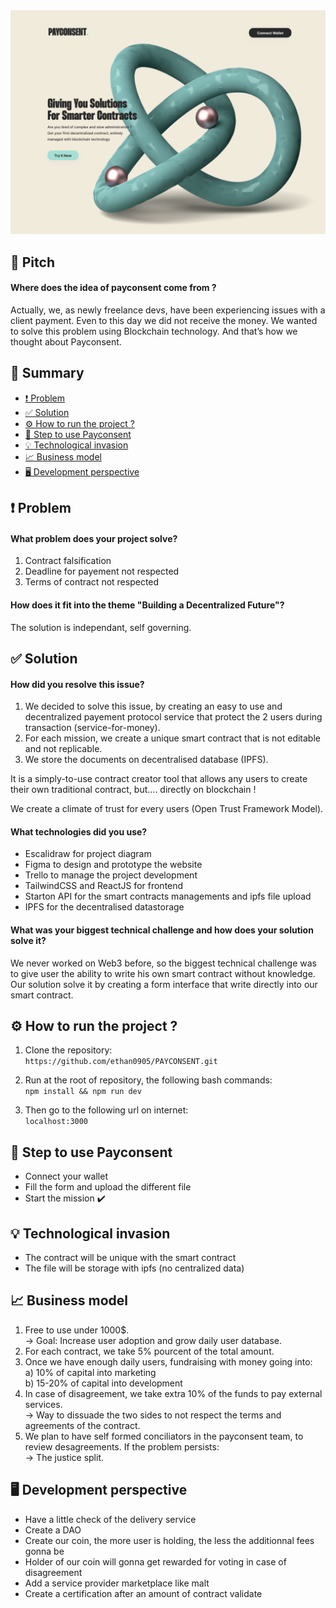 <div align="center">

  <img src="src/assets/images/MainPage.png" alt="logo" width="800" height="auto" />

</div>

## 🤏 Pitch
#### Where does the idea of payconsent come from ?
Actually, we, as newly freelance devs, have been experiencing issues with a client payment. Even to this day we did not receive the money. 
We wanted to solve this problem using Blockchain technology.
And that’s how we thought about Payconsent.

## 📔 Summary

 - [❗ Problem](#-problem)
 - [✅ Solution](#-solution)
 - [⚙️ How to run the project ?](#%EF%B8%8F-how-to-run-the-project-)
 - [🦶 Step to use Payconsent](%-step-to-use-payconsent)
 - [💡 Technological invasion](%-technological-invasion)
 - [📈 Business model](#-business-model)
 - [🖥️ Development perspective](#%EF%B8%8F-development-perspective)
  
## ❗ Problem
#### What problem does your project solve? 
1. Contract falsification  
2. Deadline for payement not respected  
3. Terms of contract not respected  
  
#### How does it fit into the theme "Building a Decentralized Future"?  
The solution is independant, self governing.  
    
## ✅ Solution
#### How did you resolve this issue?  
1. We decided to solve this issue, by creating an easy to use and decentralized payement protocol service that protect the 2 users during transaction (service-for-money).  
2. For each mission, we create a unique smart contract that is not editable and not replicable.  
3. We store the documents on decentralised database (IPFS).
  
It is a simply-to-use contract creator tool that allows any users to create their own traditional contract, but…. directly on blockchain !  
  
We create a climate of trust for every users (Open Trust Framework Model).  
  
#### What technologies did you use?
- Escalidraw for project diagram  
- Figma to design and prototype the website  
- Trello to manage the project development  
- TailwindCSS and ReactJS for frontend
- Starton API for the smart contracts managements and ipfs file upload
- IPFS for the decentralised datastorage  
  
#### What was your biggest technical challenge and how does your solution solve it?
We never worked on Web3 before, so the biggest technical challenge was to give user the ability to write his own smart contract without knowledge.  
Our solution solve it by creating a form interface that write directly into our smart contract.  

## ⚙️ How to run the project ? 
  
1. Clone the repository:  
`https://github.com/ethan0905/PAYCONSENT.git`  
  
2. Run at the root of repository, the following bash commands:  
`npm install && npm run dev`
  
3. Then go to the following url on internet:  
`localhost:3000`

## 🦶 Step to use Payconsent

- Connect your wallet
- Fill the form and upload the different file
- Start the mission ✔️

## 💡 Technological invasion

- The contract will be unique with the smart contract
- The file will be storage with ipfs (no centralized data)

## 📈 Business model

  1.  Free to use under 1000$.  
      -> Goal: Increase user adoption and grow daily user database.  
  2.  For each contract, we take 5% pourcent of the total amount.  
  3.  Once we have enough daily users, fundraising with money going into:  
      a) 10% of capital into marketing  
      b) 15-20% of capital into development  
  4.  In case of disagreement, we take extra 10% of the funds to pay external services.  
      -> Way to dissuade the two sides to not respect the terms and agreements of the contract.  
  5.  We plan to have self formed conciliators in the payconsent team, to review desagreements. If the problem persists:  
      -> The justice split.  
  
## 🖥️ Development perspective

- Have a little check of the delivery service
- Create a DAO
- Create our coin, the more user is holding, the less the additionnal fees gonna be
- Holder of our coin will gonna get rewarded for voting in case of disagreement
- Add a service provider marketplace like malt
- Create a certification after an amount of contract validate

